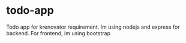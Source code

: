 # todo-app
 Todo app for krenovator requirement. Im using nodejs and express for backend. For frontend, im using bootstrap
